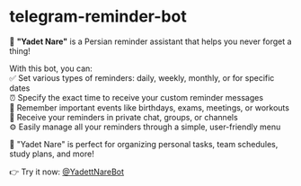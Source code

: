 # telegram-reminder-bot

🤖 **"Yadet Nare"** is a Persian reminder assistant that helps you never forget a thing!

With this bot, you can:  
✅ Set various types of reminders: daily, weekly, monthly, or for specific dates  
⏰ Specify the exact time to receive your custom reminder messages  
📆 Remember important events like birthdays, exams, meetings, or workouts  
📲 Receive your reminders in private chat, groups, or channels  
⚙️ Easily manage all your reminders through a simple, user-friendly menu  

💯 "Yadet Nare" is perfect for organizing personal tasks, team schedules, study plans, and more!  

👉 Try it now: [@YadettNareBot](https://t.me/YadettNareBot)